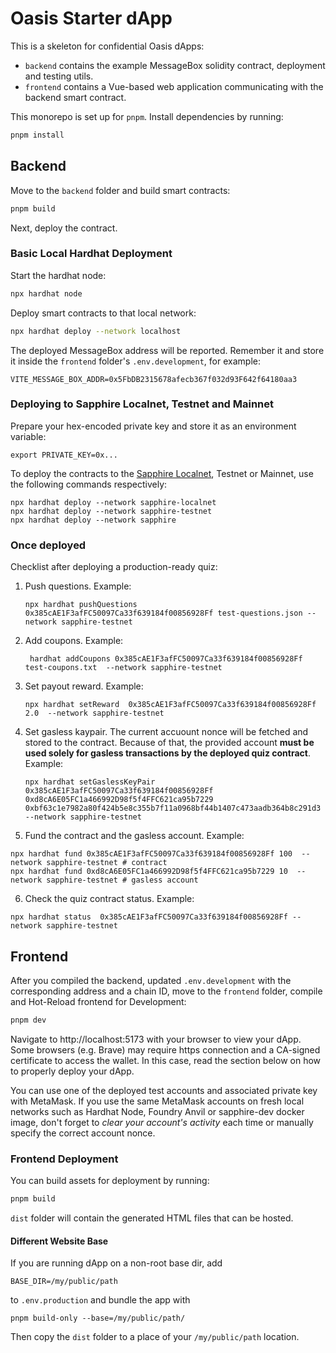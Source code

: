 # Oasis Starter dApp

This is a skeleton for confidential Oasis dApps:

- `backend` contains the example MessageBox solidity contract, deployment and
  testing utils.
- `frontend` contains a Vue-based web application communicating with the
  backend smart contract.

This monorepo is set up for `pnpm`. Install dependencies by running:

```sh
pnpm install
```

## Backend

Move to the `backend` folder and build smart contracts:

```sh
pnpm build
```

Next, deploy the contract.

### Basic Local Hardhat Deployment

Start the hardhat node:

```sh
npx hardhat node
```

Deploy smart contracts to that local network:

```sh
npx hardhat deploy --network localhost
```

The deployed MessageBox address will be reported. Remember it and store it
inside the `frontend` folder's `.env.development`, for example:

```
VITE_MESSAGE_BOX_ADDR=0x5FbDB2315678afecb367f032d93F642f64180aa3
```

### Deploying to Sapphire Localnet, Testnet and Mainnet

Prepare your hex-encoded private key and store it as an environment variable:

```shell
export PRIVATE_KEY=0x...
```

To deploy the contracts to the [Sapphire Localnet], Testnet or Mainnet, use the
following commands respectively:

```shell
npx hardhat deploy --network sapphire-localnet
npx hardhat deploy --network sapphire-testnet
npx hardhat deploy --network sapphire
```

[Sapphire Localnet]: https://github.com/oasisprotocol/oasis-web3-gateway/pkgs/container/sapphire-dev

### Once deployed

Checklist after deploying a production-ready quiz:

1. Push questions. Example:

   ```shell
   npx hardhat pushQuestions 0x385cAE1F3afFC50097Ca33f639184f00856928Ff test-questions.json --network sapphire-testnet
   ```

2. Add coupons. Example:

   ```shell
    hardhat addCoupons 0x385cAE1F3afFC50097Ca33f639184f00856928Ff test-coupons.txt  --network sapphire-testnet
   ```

3. Set payout reward. Example:

   ```shell
   npx hardhat setReward  0x385cAE1F3afFC50097Ca33f639184f00856928Ff 2.0  --network sapphire-testnet
   ```

4. Set gasless kaypair. The current accuount nonce will be fetched and stored to
   the contract. Because of that, the provided account **must be used solely for
   gasless transactions by the deployed quiz contract**. Example:

   ```shell
   npx hardhat setGaslessKeyPair  0x385cAE1F3afFC50097Ca33f639184f00856928Ff 0xd8cA6E05FC1a466992D98f5f4FFC621ca95b7229 0xbf63c1e7982a80f424b5e8c355b7f11a0968bf44b1407c473aadb364b8c291d3  --network sapphire-testnet
   ```

5. Fund the contract and the gasless account. Example:
   
  ```shell
  npx hardhat fund 0x385cAE1F3afFC50097Ca33f639184f00856928Ff 100  --network sapphire-testnet # contract
  npx hardhat fund 0xd8cA6E05FC1a466992D98f5f4FFC621ca95b7229 10  --network sapphire-testnet # gasless account
  ```

6. Check the quiz contract status. Example:

  ```shell
  npx hardhat status  0x385cAE1F3afFC50097Ca33f639184f00856928Ff --network sapphire-testnet
  ```

## Frontend

After you compiled the backend, updated `.env.development` with the
corresponding address and a chain ID, move to the `frontend` folder, compile
and Hot-Reload frontend for Development:

```sh
pnpm dev
```

Navigate to http://localhost:5173 with your browser to view your dApp. Some
browsers (e.g. Brave) may require https connection and a CA-signed certificate
to access the wallet. In this case, read the section below on how to properly
deploy your dApp.

You can use one of the deployed test accounts and associated private key with
MetaMask. If you use the same MetaMask accounts on fresh local networks such as
Hardhat Node, Foundry Anvil or sapphire-dev docker image, don't forget to
*clear your account's activity* each time or manually specify the correct
account nonce.

### Frontend Deployment

You can build assets for deployment by running:

```sh
pnpm build
```

`dist` folder will contain the generated HTML files that can be hosted.

#### Different Website Base

If you are running dApp on a non-root base dir, add

```
BASE_DIR=/my/public/path
```

to `.env.production` and bundle the app with

```
pnpm build-only --base=/my/public/path/
```

Then copy the `dist` folder to a place of your `/my/public/path` location.
